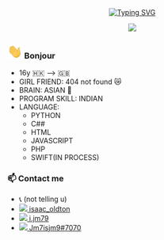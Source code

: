 <div align='center'>
   <a href="https://git.io/typing-svg"><img src="https://readme-typing-svg.demolab.com?font=Fira+Code&pause=1000&color=00C015&vCenter=true&multiline=true&width=435&height=100&lines=%5Buser%5D+Hecka_JM7;%5Bsystem%5D+Bonjour%2C+programmers" alt="Typing SVG" /></a> 
   
   <a href="https://git.io/streak-stats"><img src="https://streak-stats.demolab.com?user=jm7hecka&theme=highcontrast" /></a>
</div>
<div>
  <h3><img src='https://github.com/ABSphreak/ABSphreak/blob/master/gifs/Hi.gif?raw=true' width='30' /> Bonjour</h3>
  <ul>
    <li> 16y    🇭🇰 --> 🇬🇧 </li>
    <li> GIRL FRIEND: 404 not found 😿 </li>
    <li> BRAIN: ASIAN 🧠 </li>
    <li> PROGRAM SKILL: INDIAN </li>
    <li> LANGUAGE: 
      <ul>
        <li> PYTHON </li>
        <li> C## </li>
        <li> HTML </li>
        <li> JAVASCRIPT </li>
        <li> PHP </li>
        <li> SWIFT(IN PROCESS) </li>
      </ul>
  </ul>
</div>
<div>
  <h3> 📫 Contact me </h3>
  <ul>
    <li>📞 (not telling u)</li>
    <li>
      <a href='https://www.instagram.com/isaac_oldton/'>
        <img src='https://brandpalettes.com/wp-content/uploads/2018/10/Instagram-Logo-300x300.png' width='15' />
        isaac_oldton
      </a>
    </li>
    <li>
      <a href='https://t.snapchat.com/LA9lgtW3'>
        <img src='https://seeklogo.com/images/S/snapchat-logo-F20CDB1199-seeklogo.com.png' width='15' />
        i.jm79
    </li>
    <li>
      <a href='http://discordapp.com/users/Jm7isjm9#7070'>
        <img src='https://www.freepnglogos.com/uploads/discord-logo-png/concours-discord-cartes-voeux-fortnite-france-6.png' width='15'>
        Jm7isjm9#7070
    </li>
</div>

